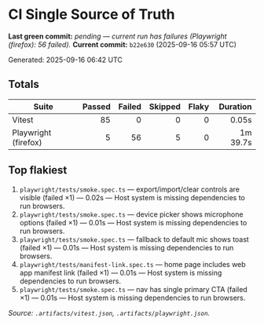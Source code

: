 # CI Single Source of Truth

**Last green commit:** _pending — current run has failures (Playwright (firefox): 56 failed)._
**Current commit:** `b22e630` (2025-09-16 05:57 UTC)

Generated: 2025-09-16 06:42 UTC

## Totals

| Suite | Passed | Failed | Skipped | Flaky | Duration |
| --- | ---: | ---: | ---: | ---: | ---: |
| Vitest | 85 | 0 | 0 | 0 | 0.05s |
| Playwright (firefox) | 5 | 56 | 5 | 0 | 1m 39.7s |

## Top flakiest

1. `playwright/tests/smoke.spec.ts` — export/import/clear controls are visible (failed ×1) — 0.02s — Host system is missing dependencies to run browsers.
2. `playwright/tests/smoke.spec.ts` — device picker shows microphone options (failed ×1) — 0.01s — Host system is missing dependencies to run browsers.
3. `playwright/tests/smoke.spec.ts` — fallback to default mic shows toast (failed ×1) — 0.01s — Host system is missing dependencies to run browsers.
4. `playwright/tests/manifest-link.spec.ts` — home page includes web app manifest link (failed ×1) — 0.01s — Host system is missing dependencies to run browsers.
5. `playwright/tests/smoke.spec.ts` — nav has single primary CTA (failed ×1) — 0.01s — Host system is missing dependencies to run browsers.

_Source: `.artifacts/vitest.json`, `.artifacts/playwright.json`._


